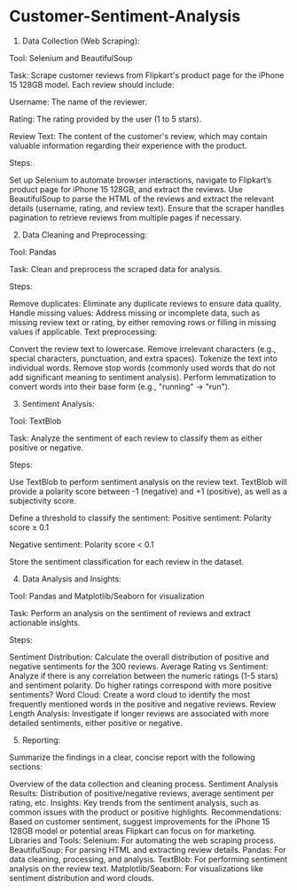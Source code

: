 # Customer-Sentiment-Analysis
1. Data Collection (Web Scraping):

Tool: Selenium and BeautifulSoup

Task: Scrape  customer reviews from Flipkart's product page for the iPhone 15 128GB model. Each review should include:

Username: The name of the reviewer.

Rating: The rating provided by the user (1 to 5 stars).

Review Text: The content of the customer's review, which may contain valuable information regarding their experience with the product.

Steps:

Set up Selenium to automate browser interactions, navigate to Flipkart’s product page for iPhone 15 128GB, and extract the reviews.
Use BeautifulSoup to parse the HTML of the reviews and extract the relevant details (username, rating, and review text).
Ensure that the scraper handles pagination to retrieve reviews from multiple pages if necessary.
 

2. Data Cleaning and Preprocessing:

Tool: Pandas

Task: Clean and preprocess the scraped data for analysis.

Steps:

Remove duplicates: Eliminate any duplicate reviews to ensure data quality.
Handle missing values: Address missing or incomplete data, such as missing review text or rating, by either removing rows or filling in missing values if applicable.
Text preprocessing:

Convert the review text to lowercase.
Remove irrelevant characters (e.g., special characters, punctuation, and extra spaces).
Tokenize the text into individual words.
Remove stop words (commonly used words that do not add significant meaning to sentiment analysis).
Perform lemmatization to convert words into their base form (e.g., "running" → "run").
 

3. Sentiment Analysis:

Tool: TextBlob

Task: Analyze the sentiment of each review to classify them as either positive or negative.

Steps:

Use TextBlob to perform sentiment analysis on the review text.
TextBlob will provide a polarity score between -1 (negative) and +1 (positive), as well as a subjectivity score.

Define a threshold to classify the sentiment:
Positive sentiment: Polarity score ≥ 0.1

Negative sentiment: Polarity score < 0.1

Store the sentiment classification for each review in the dataset.
 

4. Data Analysis and Insights:

Tool: Pandas and Matplotlib/Seaborn for visualization

Task: Perform an analysis on the sentiment of reviews and extract actionable insights.

Steps:

Sentiment Distribution: Calculate the overall distribution of positive and negative sentiments for the 300 reviews.
Average Rating vs Sentiment: Analyze if there is any correlation between the numeric ratings (1-5 stars) and sentiment polarity. Do higher ratings correspond with more positive sentiments?
Word Cloud: Create a word cloud to identify the most frequently mentioned words in the positive and negative reviews.
Review Length Analysis: Investigate if longer reviews are associated with more detailed sentiments, either positive or negative.
 

5. Reporting:

Summarize the findings in a clear, concise report with the following sections:

Overview of the data collection and cleaning process.
Sentiment Analysis Results: Distribution of positive/negative reviews, average sentiment per rating, etc.
Insights: Key trends from the sentiment analysis, such as common issues with the product or positive highlights.
Recommendations: Based on customer sentiment, suggest improvements for the iPhone 15 128GB model or potential areas Flipkart can focus on for marketing.
Libraries and Tools:
Selenium: For automating the web scraping process.
BeautifulSoup: For parsing HTML and extracting review details.
Pandas: For data cleaning, processing, and analysis.
TextBlob: For performing sentiment analysis on the review text.
Matplotlib/Seaborn: For visualizations like sentiment distribution and word clouds.
